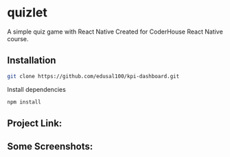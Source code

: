 # quizlet
A simple quiz game with React Native
Created for CoderHouse React Native course.

## Installation


```bash
git clone https://github.com/edusal100/kpi-dashboard.git
```

Install dependencies

```bash
npm install
```

## Project Link:


## Some Screenshots:
